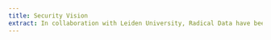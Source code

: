```yaml
---
title: Security Vision
extract: In collaboration with Leiden University, Radical Data have been documenting and visualising the use of AI-based surveillance across the world.
---
```


